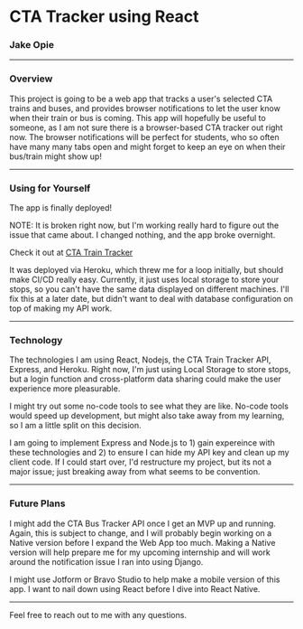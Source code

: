 # CTA Tracker using React
### Jake Opie

---

### Overview
This project is going to be a web app that tracks a user's selected CTA trains and buses, and provides browser notifications to let the user know when their train or bus is coming. This app will hopefully be useful to someone, as I am not sure there is a browser-based CTA tracker out right now. The browser notifications will be perfect for students, who so often have many many tabs open and might forget to keep an eye on when their bus/train might show up!

---
### Using for Yourself
The app is finally deployed! 

NOTE: It is broken right now, but I'm working really hard to figure out the issue that came about. I changed nothing, and the app broke overnight.

Check it out at [CTA Train Tracker](URL "https://cta-react-heroku.herokuapp.com/")

It was deployed via Heroku, which threw me for a loop initially, but should make CI/CD really easy. Currently, it just uses local storage to store your stops, so you can't have the same data displayed on different machines. I'll fix this at a later date, but didn't want to deal with database configuration on top of making my API work.



---
### Technology
The technologies I am using React, Nodejs, the CTA Train Tracker API, Express, and Heroku. Right now, I'm just using Local Storage to store stops, but a login function and cross-platform data sharing could make the user experience more pleasurable. 

I might try out some no-code tools to see what they are like. No-code tools would speed up development, but might also take away from my learning, so I am a little split on this decision.

I am going to implement Express and Node.js to 1) gain expereince with these technologies and 2) to ensure I can hide my API key and clean up my client code. If I could start over, I'd restructure my project, but its not a major issue; just breaking away from what seems to be convention.

---
### Future Plans
I might add the CTA Bus Tracker API once I get an MVP up and running. Again, this is subject to change, and I will probably begin working on a Native version before I expand the Web App too much. Making a Native version will help prepare me for my upcoming internship and will work around the notification issue I ran into using Django.

I might use Jotform or Bravo Studio to help make a mobile version of this app. I want to nail down using React before I dive into React Native.

---

Feel free to reach out to me with any questions.
